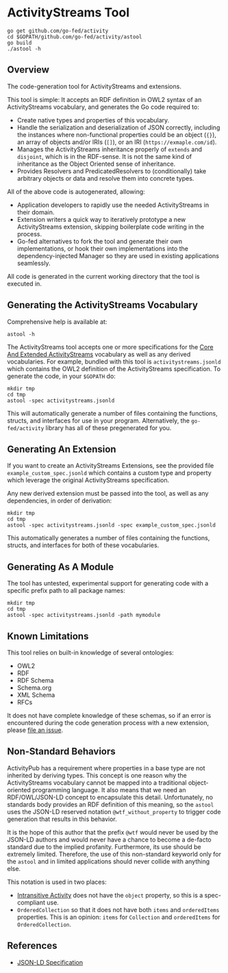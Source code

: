 # ActivityStreams Tool

```
go get github.com/go-fed/activity
cd $GOPATH/github.com/go-fed/activity/astool
go build
./astool -h
```

## Overview

The code-generation tool for ActivityStreams and extensions.

This tool is simple: It accepts an RDF definition in OWL2 syntax of an
ActivityStreams vocabulary, and generates the Go code required to:

- Create native types and properties of this vocabulary.
- Handle the serialization and deserialization of JSON correctly, including
  the instances where non-functional properties could be an object (`{}`),
  an array of objects and/or IRIs (`[]`), or an IRI (`https://exmaple.com/id`).
- Manages the ActivityStreams inheritance properly of `extends` and `disjoint`,
  which is in the RDF-sense. It is not the same kind of inheritance as the
  Object Oriented sense of inheritance.
- Provides Resolvers and PredicatedResolvers to (conditionally) take arbitrary
  objects or data and resolve them into concrete types.

All of the above code is autogenerated, allowing:

- Application developers to rapidly use the needed ActivityStreams in their
  domain.
- Extension writers a quick way to iteratively prototype a new ActivityStreams
  extension, skipping boilerplate code writing in the process.
- Go-fed alternatives to fork the tool and generate their own implementations,
  or hook their own implementations into the dependency-injected Manager so they
  are used in existing applications seamlessly.

All code is generated in the current working directory that the tool is executed
in.

## Generating the ActivityStreams Vocabulary

Comprehensive help is available at:

```
astool -h
```

The ActivityStreams tool accepts one or more specifications for the
[Core And Extended ActivityStreams](https://www.w3.org/TR/activitystreams-vocabulary)
vocabulary as well as any derived vocabularies. For example, bundled with this
tool is `activitystreams.jsonld` which contains the OWL2 definition of the
ActivityStreams specification. To generate the code, in your `$GOPATH` do:

```
mkdir tmp
cd tmp
astool -spec activitystreams.jsonld
```

This will automatically generate a number of files containing the functions,
structs, and interfaces for use in your program. Alternatively, the
`go-fed/activity` library has all of these pregenerated for you.

## Generating An Extension

If you want to create an ActivityStreams Extensions, see the provided file
`example_custom_spec.jsonld` which contains a custom type and property which
leverage the original ActivityStreams specification.

Any new derived extension must be passed into the tool, as well as any
dependencies, in order of derivation:

```
mkdir tmp
cd tmp
astool -spec activitystreams.jsonld -spec example_custom_spec.jsonld
```

This automatically generates a number of files containing the functions,
structs, and interfaces for both of these vocabularies.

## Generating As A Module

The tool has untested, experimental support for generating code with a specific
prefix path to all package names:

```
mkdir tmp
cd tmp
astool -spec activitystreams.jsonld -path mymodule
```

## Known Limitations

This tool relies on built-in knowledge of several ontologies:

- OWL2
- RDF
- RDF Schema
- Schema.org
- XML Schema
- RFCs

It does not have complete knowledge of these schemas, so if an error is
encountered during the code generation process with a new extension, please
[file an issue](https://github.com/go-fed/activity/issues).

## Non-Standard Behaviors

ActivityPub has a requirement where properties in a base type are not inherited
by deriving types. This concept is one reason why the ActivityStreams vocabulary
cannot be mapped into a traditional object-oriented programming language. It
also means that we need an RDF/OWL/JSON-LD concept to encapsulate this detail.
Unfortunately, no standards body provides an RDF definition of this meaning, so
the `astool` uses the JSON-LD reserved notation `@wtf_without_property` to
trigger code generation that results in this behavior.

It is the hope of this author that the prefix `@wtf` would never be used by the
JSON-LD authors and would never have a chance to become a de-facto standard due
to the implied profanity. Furthermore, its use should be extremely limited.
Therefore, the use of this non-standard keyworld only for the `astool` and in
limited applications should never collide with anything else.

This notation is used in two places:

* [Intransitive Activity](https://www.w3.org/TR/activitystreams-vocabulary/#dfn-intransitiveactivity)
does not have the `object` property, so this is a spec-compliant use.
* `OrderedCollection` so that it does not have both `items` and `orderedItems`
properties. This is an opinion: `items` for `Collection` and `orderedItems` for
`OrderedCollection`.

## References

* [JSON-LD Specification](https://json-ld.org/spec/latest/json-ld/)
